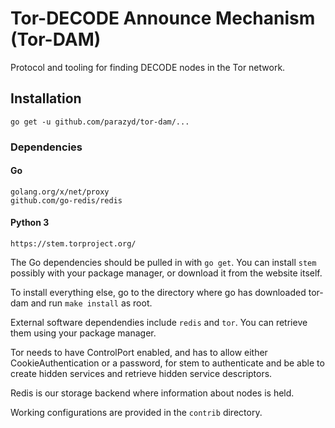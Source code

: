 Tor-DECODE Announce Mechanism (Tor-DAM)
=======================================

Protocol and tooling for finding DECODE nodes in the Tor network.


Installation
------------

```
go get -u github.com/parazyd/tor-dam/...
```

### Dependencies

#### Go

```
golang.org/x/net/proxy
github.com/go-redis/redis
```

#### Python 3
```
https://stem.torproject.org/
```

The Go dependencies should be pulled in with `go get`. You can install
`stem` possibly with your package manager, or download it from the
website itself.

To install everything else, go to the directory where go has downloaded
tor-dam and run `make install` as root.

External software dependendies include `redis` and `tor`. You can
retrieve them using your package manager.

Tor needs to have ControlPort enabled, and has to allow either
CookieAuthentication or a password, for stem to authenticate and be able
to create hidden services and retrieve hidden service descriptors.

Redis is our storage backend where information about nodes is held.

Working configurations are provided in the `contrib` directory.
